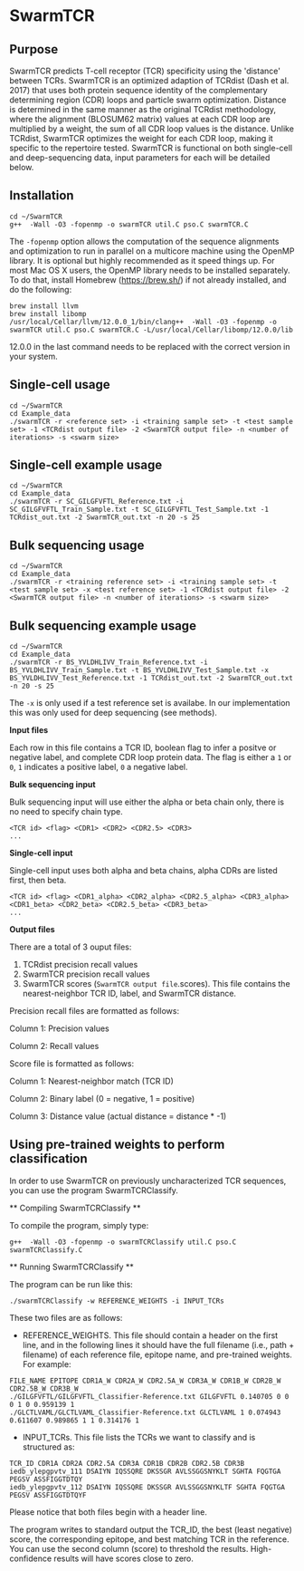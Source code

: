# SwarmTCR
## Purpose
SwarmTCR predicts T-cell receptor (TCR) specificity using the 'distance' between TCRs. SwarmTCR is an optimized adaption of TCRdist (Dash et al. 2017) that uses both protein sequence identity of the complementary determining region (CDR) loops and particle swarm optimization. Distance is determined in the same manner as the original TCRdist methodology, where the alignment (BLOSUM62 matrix) values at each CDR loop are multiplied by a weight, the sum of all CDR loop values is the distance. Unlike TCRdist, SwarmTCR optimizes the weight for each CDR loop, making it specific to the repertoire tested. SwarmTCR is functional on both single-cell and deep-sequencing data, input parameters for each will be detailed below.

## Installation
```console
cd ~/SwarmTCR
g++  -Wall -O3 -fopenmp -o swarmTCR util.C pso.C swarmTCR.C
```
The ```-fopenmp``` option allows the computation of the sequence alignments and optimization to run in parallel on a multicore machine using the OpenMP library. It is optional but highly recommended as it speed things up. For most Mac OS X users, the OpenMP library needs to be installed separately. To do that, install Homebrew (https://brew.sh/) if not already installed, and do the following:

```console
brew install llvm
brew install libomp
/usr/local/Cellar/llvm/12.0.0_1/bin/clang++  -Wall -O3 -fopenmp -o swarmTCR util.C pso.C swarmTCR.C -L/usr/local/Cellar/libomp/12.0.0/lib
```
12.0.0 in the last command needs to be replaced with the correct version in your system.

## Single-cell usage
```console
cd ~/SwarmTCR
cd Example_data
./swarmTCR -r <reference set> -i <training sample set> -t <test sample set> -1 <TCRdist output file> -2 <SwarmTCR output file> -n <number of iterations> -s <swarm size>
```
## Single-cell example usage
```console
cd ~/SwarmTCR
cd Example_data
./swarmTCR -r SC_GILGFVFTL_Reference.txt -i SC_GILGFVFTL_Train_Sample.txt -t SC_GILGFVFTL_Test_Sample.txt -1 TCRdist_out.txt -2 SwarmTCR_out.txt -n 20 -s 25
```

## Bulk sequencing usage
```console
cd ~/SwarmTCR
cd Example_data
./swarmTCR -r <training reference set> -i <training sample set> -t <test sample set> -x <test reference set> -1 <TCRdist output file> -2 <SwarmTCR output file> -n <number of iterations> -s <swarm size>
```
## Bulk sequencing example usage
```console
cd ~/SwarmTCR
cd Example_data
./swarmTCR -r BS_YVLDHLIVV_Train_Reference.txt -i BS_YVLDHLIVV_Train_Sample.txt -t BS_YVLDHLIVV_Test_Sample.txt -x BS_YVLDHLIVV_Test_Reference.txt -1 TCRdist_out.txt -2 SwarmTCR_out.txt -n 20 -s 25
```

The ```-x``` is only used if a test reference set is availabe. In our implementation this was only used for deep sequencing (see methods).

**Input files**

Each row in this file contains a TCR ID, boolean flag to infer a positve or negative label, and complete CDR loop protein data. The flag is either a ```1``` or ```0```, ```1``` indicates a positive label, ```0``` a negative label.

**Bulk sequencing input**

Bulk sequencing input will use either the alpha or beta chain only, there is no need to specify chain type.
```
<TCR id> <flag> <CDR1> <CDR2> <CDR2.5> <CDR3>
...
```

**Single-cell input**

Single-cell input uses both alpha and beta chains, alpha CDRs are listed first, then beta.
```
<TCR id> <flag> <CDR1_alpha> <CDR2_alpha> <CDR2.5_alpha> <CDR3_alpha> <CDR1_beta> <CDR2_beta> <CDR2.5_beta> <CDR3_beta>
...
```

**Output files**

There are a total of 3 ouput files:
1) TCRdist precision recall values
2) SwarmTCR precision recall values
3) SwarmTCR scores (```SwarmTCR output file```.scores). This file contains the nearest-neighbor TCR ID, label, and SwarmTCR distance. 

Precision recall files are formatted as follows:

Column 1: Precision values

Column 2: Recall values
  
  
Score file is formatted as follows:

Column 1: Nearest-neighbor match (TCR ID) 

Column 2: Binary label (0 = negative, 1 = positive)

Column 3: Distance value (actual distance = distance * -1)

## Using pre-trained weights to perform classification
In order to use SwarmTCR on previously uncharacterized TCR sequences,
you can use the program SwarmTCRClassify.

** Compiling SwarmTCRClassify **

To compile the program, simply type:
```
g++  -Wall -O3 -fopenmp -o swarmTCRClassify util.C pso.C swarmTCRClassify.C
```

** Running SwarmTCRClassify **

The program can be run like this:
```
./swarmTCRClassify -w REFERENCE_WEIGHTS -i INPUT_TCRs
```

These two files are as follows:
- REFERENCE_WEIGHTS. This file should contain a header on the first line, and in the following lines it should have the full filename (i.e., path + filename) of each reference file, epitope name, and pre-trained weights. For example:
```
FILE_NAME EPITOPE CDR1A_W CDR2A_W CDR2.5A_W CDR3A_W CDR1B_W CDR2B_W CDR2.5B_W CDR3B_W
./GILGFVFTL/GILGFVFTL_Classifier-Reference.txt GILGFVFTL 0.140705 0 0 0 1 0 0.959139 1
./GLCTLVAML/GLCTLVAML_Classifier-Reference.txt GLCTLVAML 1 0.074943 0.611607 0.989865 1 1 0.314176 1
```
- INPUT_TCRs. This file lists the TCRs we want to classify and is structured as:
```
TCR_ID CDR1A CDR2A CDR2.5A CDR3A CDR1B CDR2B CDR2.5B CDR3B
iedb_ylepgpvtv_111 DSAIYN IQSSQRE DKSSGR AVLSSGGSNYKLT SGHTA FQGTGA PEGSV ASSFIGGTDTQY
iedb_ylepgpvtv_112 DSAIYN IQSSQRE DKSSGR AVLSSGGSNYKLTF SGHTA FQGTGA PEGSV ASSFIGGTDTQYF
```
Please notice that both files begin with a header line.

The program writes to standard output the TCR_ID, the best (least negative) score, the corresponding epitope, and best matching TCR in the reference. You can use the second column (score) to threshold the results. High-confidence results will have scores close to zero.
